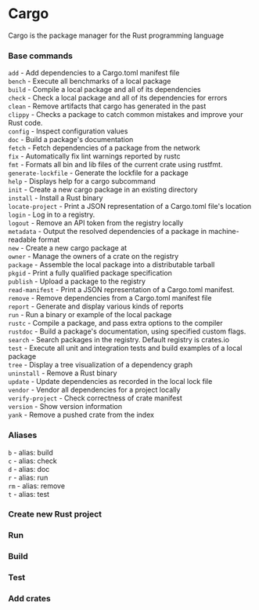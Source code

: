# Cargo

Cargo is the package manager for the Rust programming language

### Base commands

<code>add</code> - Add dependencies to a Cargo.toml manifest file</br>
<code>bench</code> - Execute all benchmarks of a local package</br>
<code>build</code> - Compile a local package and all of its dependencies</br>
<code>check</code> - Check a local package and all of its dependencies for errors</br>
<code>clean</code> - Remove artifacts that cargo has generated in the past</br>
<code>clippy</code> - Checks a package to catch common mistakes and improve your Rust code.</br>
<code>config</code> - Inspect configuration values</br>
<code>doc</code> - Build a package's documentation</br>
<code>fetch</code> - Fetch dependencies of a package from the network</br>
<code>fix</code> - Automatically fix lint warnings reported by rustc</br>
<code>fmt</code> - Formats all bin and lib files of the current crate using rustfmt.</br>
<code>generate-lockfile</code> - Generate the lockfile for a package</br>
<code>help</code> - Displays help for a cargo subcommand</br>
<code>init</code> - Create a new cargo package in an existing directory</br>
<code>install</code> - Install a Rust binary</br>
<code>locate-project</code> - Print a JSON representation of a Cargo.toml file's location</br>
<code>login</code> - Log in to a registry.</br>
<code>logout</code> - Remove an API token from the registry locally</br>
<code>metadata</code> - Output the resolved dependencies of a package in machine-readable format</br>
<code>new</code> - Create a new cargo package at <path></br>
<code>owner</code> - Manage the owners of a crate on the registry</br>
<code>package</code> - Assemble the local package into a distributable tarball</br>
<code>pkgid</code> - Print a fully qualified package specification</br>
<code>publish</code> - Upload a package to the registry</br>
<code>read-manifest</code> - Print a JSON representation of a Cargo.toml manifest.</br>
<code>remove</code> - Remove dependencies from a Cargo.toml manifest file</br>
<code>report</code> - Generate and display various kinds of reports</br>
<code>run</code> - Run a binary or example of the local package</br>
<code>rustc</code> - Compile a package, and pass extra options to the compiler</br>
<code>rustdoc</code> - Build a package's documentation, using specified custom flags.</br>
<code>search</code> - Search packages in the registry. Default registry is crates.io</br>
<code>test</code> - Execute all unit and integration tests and build examples of a local package</br>
<code>tree</code> - Display a tree visualization of a dependency graph</br>
<code>uninstall</code> - Remove a Rust binary</br>
<code>update</code> - Update dependencies as recorded in the local lock file</br>
<code>vendor</code> - Vendor all dependencies for a project locally</br>
<code>verify-project</code> - Check correctness of crate manifest</br>
<code>version</code> - Show version information</br>
<code>yank</code> - Remove a pushed crate from the index</br>

### Aliases

<code>b</code> - alias: build</br>
<code>c</code> - alias: check</br>
<code>d</code> - alias: doc</br>
<code>r</code> - alias: run</br>
<code>rm</code> - alias: remove</br>
<code>t</code> - alias: test</br>

### Create new Rust project

### Run

### Build

### Test

### Add crates
